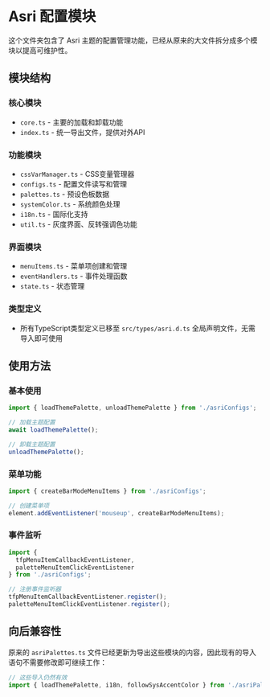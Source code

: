 # Asri 配置模块

这个文件夹包含了 Asri 主题的配置管理功能，已经从原来的大文件拆分成多个模块以提高可维护性。

## 模块结构

### 核心模块
- `core.ts` - 主要的加载和卸载功能
- `index.ts` - 统一导出文件，提供对外API

### 功能模块
- `cssVarManager.ts` - CSS变量管理器
- `configs.ts` - 配置文件读写和管理
- `palettes.ts` - 预设色板数据
- `systemColor.ts` - 系统颜色处理
- `i18n.ts` - 国际化支持
- `util.ts` - 灰度界面、反转强调色功能

### 界面模块
- `menuItems.ts` - 菜单项创建和管理
- `eventHandlers.ts` - 事件处理函数
- `state.ts` - 状态管理

### 类型定义
- 所有TypeScript类型定义已移至 `src/types/asri.d.ts` 全局声明文件，无需导入即可使用

## 使用方法

### 基本使用
```typescript
import { loadThemePalette, unloadThemePalette } from './asriConfigs';

// 加载主题配置
await loadThemePalette();

// 卸载主题配置
unloadThemePalette();
```

### 菜单功能
```typescript
import { createBarModeMenuItems } from './asriConfigs';

// 创建菜单项
element.addEventListener('mouseup', createBarModeMenuItems);
```

### 事件监听
```typescript
import { 
  tfpMenuItemCallbackEventListener, 
  paletteMenuItemClickEventListener 
} from './asriConfigs';

// 注册事件监听器
tfpMenuItemCallbackEventListener.register();
paletteMenuItemClickEventListener.register();
```

## 向后兼容性

原来的 `asriPalettes.ts` 文件已经更新为导出这些模块的内容，因此现有的导入语句不需要修改即可继续工作：

```typescript
// 这些导入仍然有效
import { loadThemePalette, i18n, followSysAccentColor } from './asriPalettes';
``` 